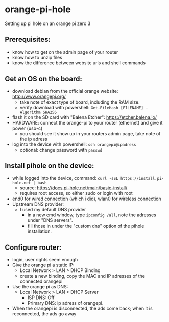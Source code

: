 # orange-pi-hole
Setting up pi hole on an orange pi zero 3

## Prerequisites:
- know how to get on the admin page of your router
- know how to unzip files
- know the difference between website urls and shell commands

## Get an OS on the board:
- download debian from the official orange website: http://www.orangepi.org/
  - take note of exact type of board, including the RAM size.
  - verify download with powershell: `Get-FileHash [FILENAME] -Algorithm SHA256`
- flash it on the SD card with "Balena Etcher": https://etcher.balena.io/
- HARDWARE: connect the orange-pi to your router (ethernet) and give it power (usb-c)
  - you should see it show up in your routers admin page, take note of the ip adress
- log into the device with powershell: `ssh orangepi@ipadress`
  - optional: change password with `passwd`

## Install pihole on the device:
- while logged into the device, command: `curl -sSL https://install.pi-hole.net | bash`
  - source: https://docs.pi-hole.net/main/basic-install/
  - requires root access, so either sudo or login with root
- end0 for wired connection (which i did), wlan0 for wireless connection
- Upstream DNS provider:
  - I used my default DNS provider
    - in a new cmd window, type `ipconfig /all`, note the adresses under "DNS servers".
    - fill those in under the "custom dns" option of the pihole installation.

## Configure router:
- login, user rights seem enough
- Give the orange pi a static IP:
  - Local Network > LAN > DHCP Binding
  - create a new binding, copy the MAC and IP adresses of the connected orangepi
- Use the orange pi as DNS:
  - Local Network > LAN > DHCP Server
    - ISP DNS: Off
    - Primary DNS: ip adress of orangepi.
- When the orangepi is disconnected, the ads come back; when it is reconnected, the ads go away
      

